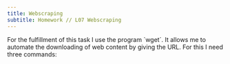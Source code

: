 ```yaml
---
title: Webscraping
subtitle: Homework // L07 Webscraping
---
```

For the fulfillment of this task I use the program ´wget´. It allows me to automate the downloading of web content by giving the URL.
For this I need three commands:

